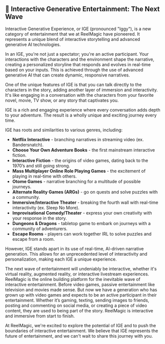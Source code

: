 ## 🌊 Interactive Generative Entertainment: The Next Wave

Interactive Generative Experience, or IGE (pronounced "Iggy"), is a new category of entertainment that we at ReelMagic have pioneered. It represents a unique blend of interactive storytelling and advanced generative AI technologies.

In an IGE, you're not just a spectator; you're an active participant. Your interactions with the characters and the environment shape the narrative, creating a personalized storyline that responds and evolves in real-time based on your inputs. This is achieved through the use of advanced generative AI that can create dynamic, responsive narratives.

One of the unique features of IGE is that you can talk directly to the characters in the story, adding another layer of immersion and interactivity. It's like engaging in a conversation with the characters from your favorite novel, movie, TV show, or any story that captivates you.

IGE is a rich and engaging experience where every conversation adds depth to your adventure. The result is a wholly unique and exciting journey every time.

IGE has roots and similarities to various genres, including:

- **Netflix Interactive** - branching narratives in streaming video (ex. Bandersnatch).
- **Choose Your Own Adventure Books** - the first mainstream interactive fiction.
- **Interactive Fiction** - the origins of video games, dating back to the 1970’s and still going strong.
- **Mass Multiplayer Online Role Playing Games** - the excitement of playing in real-time with others.
- **Otome Games** - narrative branching for a multitude of possible journeys.
- **Alternate Reality Games (ARGs)** - go on quests and solve puzzles with a community.
- **Immersive/Interactive Theater** - breaking the fourth wall with real-time interactivity (ex. Sleep No More).
- **Improvisational Comedy/Theater** - express your own creativity with your response in the story.
- **Dungeons & Dragons** - tabletop game to embark on journeys with a community of adventurers.
- **Escape Rooms** - players can work together IRL to solve puzzles and escape from a room.

However, IGE stands apart in its use of real-time, AI-driven narrative generation. This allows for an unprecedented level of interactivity and personalization, making each IGE a unique experience.

The next wave of entertainment will undeniably be interactive, whether it's virtual reality, augmented reality, or interactive livestream experiences. ReelMagic is the online building platform for the inevitable wave of interactive entertainment. Before video games, passive entertainment like television and movies made sense. But now we have a generation who has grown up with video games and expects to be an active participant in their entertainment. Whether it’s gaming, texting, sending images to friends, posting and commenting on social media, or creating a piece of video content, they are used to being part of the story. ReelMagic is interactive and immersive from start to finish.

At ReelMagic, we're excited to explore the potential of IGE and to push the boundaries of interactive entertainment. We believe that IGE represents the future of entertainment, and we can't wait to share this journey with you.

